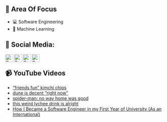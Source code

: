 ## 🧠 Area Of Focus

- 💻 Software Engineering
- 🤖 Machine Learning

## 📰 Social Media:

[<img align="left" alt="Somethea Siek | LinkedIn" width="25px" src="https://cdn.jsdelivr.net/npm/simple-icons@v3/icons/linkedin.svg" />][linkedin]
[<img align="left" alt="Somethea Siek | YouTube" width="25px" src="https://cdn.jsdelivr.net/npm/simple-icons@v3/icons/youtube.svg" />][youtube]
[<img align="left" alt="Somethea Siek | Instagram" width="25px" src="https://cdn.jsdelivr.net/npm/simple-icons@v3/icons/instagram.svg" />][instagram]
[<img align="left" alt="Somethea Siek | Facebook" width="25px" src="https://cdn.jsdelivr.net/npm/simple-icons@v3/icons/facebook.svg" />][facebook]

<br>

## 📹 YouTube Videos

<!-- YOUTUBE:START -->
- [“friends fun” kimchi chips](https://www.youtube.com/watch?v=ySZ9ivR_RXQ)
- [dune is decent “right now”](https://www.youtube.com/watch?v=1BSoTbdo-bI)
- [spider-man: no way home was good](https://www.youtube.com/watch?v=do3L_oZkKzk)
- [this weird lychee drink is alright](https://www.youtube.com/watch?v=gj5IbP-TXzc)
- [How I Became a Software Engineer in my First Year of University &lpar;As an International&rpar;](https://www.youtube.com/watch?v=Ic5gBXGjkuw)
<!-- YOUTUBE:END -->

[linkedin]: https://www.linkedin.com/in/sometheasiek/
[youtube]: https://www.youtube.com/channel/UC7axd1HuwGRrcFL5bKG9niQ
[instagram]: https://www.instagram.com/sometheasiekswx2/
[facebook]: https://www.facebook.com/sometheasiekswx
